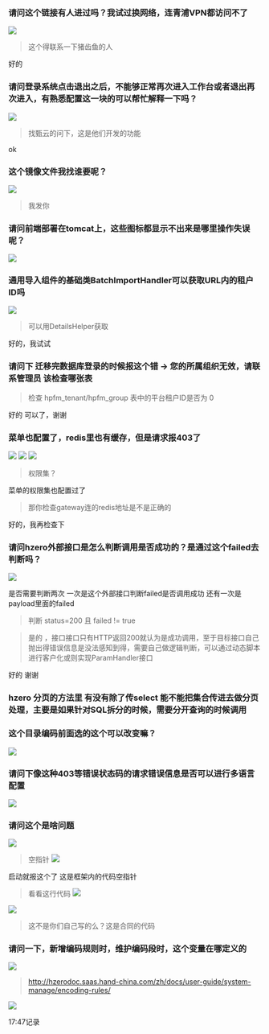 ### 请问这个链接有人进过吗？我试过换网络，连青浦VPN都访问不了
![](https://img2018.cnblogs.com/blog/1231979/202001/1231979-20200120173242858-1121068414.png)

>这个得联系一下猪齿鱼的人

好的



### 请问登录系统点击退出之后，不能够正常再次进入工作台或者退出再次进入，有熟悉配置这一块的可以帮忙解释一下吗？
![](https://img2018.cnblogs.com/blog/1231979/202001/1231979-20200120173304975-267233912.png)

>找甄云的问下，这是他们开发的功能

ok


### 这个镜像文件我找谁要呢？
![](https://img2018.cnblogs.com/blog/1231979/202001/1231979-20200120173353244-1858132576.png)

>我发你


### 请问前端部署在tomcat上，这些图标都显示不出来是哪里操作失误呢？
![](https://img2018.cnblogs.com/blog/1231979/202001/1231979-20200120173422201-322850736.png)



### 通用导入组件的基础类BatchImportHandler可以获取URL内的租户ID吗
![](https://img2018.cnblogs.com/blog/1231979/202001/1231979-20200120173438871-1811167468.png)

>可以用DetailsHelper获取

好的，我试试



### 请问下 迁移完数据库登录的时候报这个错 -> 您的所属组织无效，请联系管理员  该检查哪张表

> 检查 hpfm_tenant/hpfm_group 表中的平台租户ID是否为 0

好的
可以了，谢谢



### 菜单也配置了，redis里也有缓存，但是请求报403了
![](https://img2018.cnblogs.com/blog/1231979/202001/1231979-20200120173544256-1911970464.png)
![](https://img2018.cnblogs.com/blog/1231979/202001/1231979-20200120173553898-872131761.png)
![](https://img2018.cnblogs.com/blog/1231979/202001/1231979-20200120173602675-1589526466.png)

>权限集？

菜单的权限集也配置过了

>那你检查gateway连的redis地址是不是正确的

好的，我再检查下



### 请问hzero外部接口是怎么判断调用是否成功的？是通过这个failed去判断吗？
![](https://img2018.cnblogs.com/blog/1231979/202001/1231979-20200120173639997-1102095945.png)

是否需要判断两次  一次是这个外部接口判断failed是否调用成功 还有一次是payload里面的failed

>判断 status=200 且 failed != true

>是的 ，接口接口只有HTTP返回200就认为是成功调用，至于目标接口自己抛出得错误信息是没法感知到得，需要自己做逻辑判断，可以通过动态脚本进行客户化或则实现ParamHandler接口

好的 谢谢



### hzero 分页的方法里 有没有除了传select  能不能把集合传进去做分页处理，主要是如果针对SQL拆分的时候，需要分开查询的时候调用



### 这个目录编码前面选的这个可以改变嘛？
![](https://img2018.cnblogs.com/blog/1231979/202001/1231979-20200120173739883-1768193232.png)



### 请问下像这种403等错误状态码的请求错误信息是否可以进行多语言配置
![](https://img2018.cnblogs.com/blog/1231979/202001/1231979-20200120173758319-940105941.png)



### 请问这个是啥问题
![](https://img2018.cnblogs.com/blog/1231979/202001/1231979-20200120173818721-2099607494.png)

>空指针
![](https://img2018.cnblogs.com/blog/1231979/202001/1231979-20200120173838343-1021320047.png)

启动就报这个了 这是框架内的代码空指针

>看看这行代码
![](https://img2018.cnblogs.com/blog/1231979/202001/1231979-20200120173859453-196848502.png)


![](https://img2018.cnblogs.com/blog/1231979/202001/1231979-20200120173911729-1702252920.png)

>这不是你们自己写的么？这是合同的代码



### 请问一下，新增编码规则时，维护编码段时，这个变量在哪定义的
![](https://img2018.cnblogs.com/blog/1231979/202001/1231979-20200120173954798-2104506658.png)

>http://hzerodoc.saas.hand-china.com/zh/docs/user-guide/system-manage/encoding-rules/

![](https://img2018.cnblogs.com/blog/1231979/202001/1231979-20200120174702861-552293034.png)


17:47记录
